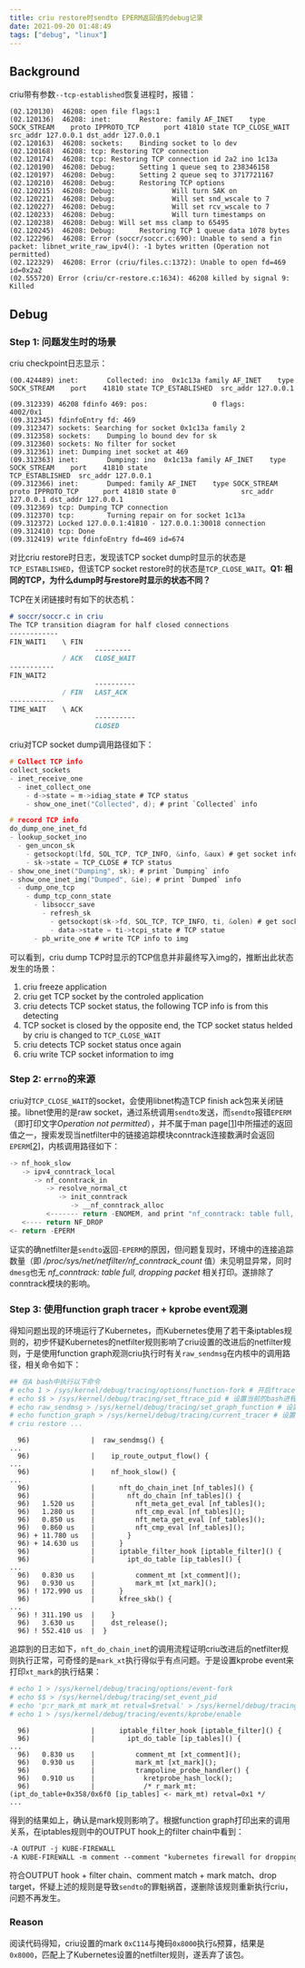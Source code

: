 ```yaml
---
title: criu restore时sendto EPERM返回值的debug记录
date: 2021-09-20 01:48:49
tags: ["debug", "linux"]
---
```


## Background

criu带有参数`--tcp-established`恢复进程时，报错：

```log
(02.120130)  46208: open file flags:1
(02.120136)  46208: inet:       Restore: family AF_INET    type SOCK_STREAM    proto IPPROTO_TCP      port 41810 state TCP_CLOSE_WAIT   src_addr 127.0.0.1 dst_addr 127.0.0.1
(02.120163)  46208: sockets:    Binding socket to lo dev
(02.120168)  46208: tcp: Restoring TCP connection
(02.120174)  46208: tcp: Restoring TCP connection id 2a2 ino 1c13a
(02.120190)  46208: Debug:      Setting 1 queue seq to 238346158
(02.120197)  46208: Debug:      Setting 2 queue seq to 3717721167
(02.120210)  46208: Debug:      Restoring TCP options
(02.120215)  46208: Debug:              Will turn SAK on
(02.120221)  46208: Debug:              Will set snd_wscale to 7
(02.120227)  46208: Debug:              Will set rcv_wscale to 7
(02.120233)  46208: Debug:              Will turn timestamps on
(02.120238)  46208: Debug: Will set mss clamp to 65495
(02.120245)  46208: Debug:      Restoring TCP 1 queue data 1078 bytes
(02.122296)  46208: Error (soccr/soccr.c:690): Unable to send a fin packet: libnet_write_raw_ipv4(): -1 bytes written (Operation not permitted)
(02.122329)  46208: Error (criu/files.c:1372): Unable to open fd=469 id=0x2a2
(02.555720) Error (criu/cr-restore.c:1634): 46208 killed by signal 9: Killed
```

## Debug

### Step 1: 问题发生时的场景

criu checkpoint日志显示：

```log
(00.424489) inet:       Collected: ino  0x1c13a family AF_INET    type SOCK_STREAM    port    41810 state TCP_ESTABLISHED  src_addr 127.0.0.1

(09.312339) 46208 fdinfo 469: pos:                0 flags:             4002/0x1
(09.312345) fdinfoEntry fd: 469
(09.312347) sockets: Searching for socket 0x1c13a family 2
(09.312358) sockets:    Dumping lo bound dev for sk
(09.312360) sockets: No filter for socket
(09.312361) inet: Dumping inet socket at 469
(09.312363) inet:       Dumping: ino  0x1c13a family AF_INET    type SOCK_STREAM    port    41810 state
TCP_ESTABLISHED  src_addr 127.0.0.1
(09.312366) inet:       Dumped: family AF_INET    type SOCK_STREAM    proto IPPROTO_TCP      port 41810 state 0                src_addr 127.0.0.1 dst_addr 127.0.0.1
(09.312369) tcp: Dumping TCP connection
(09.312370) tcp:        Turning repair on for socket 1c13a
(09.312372) Locked 127.0.0.1:41810 - 127.0.0.1:30018 connection
(09.312410) tcp: Done
(09.312419) write fdinfoEntry fd=469 id=674
```

对比criu restore时日志，发现该TCP socket dump时显示的状态是`TCP_ESTABLISHED`，但该TCP socket restore时的状态是`TCP_CLOSE_WAIT`。**Q1: 相同的TCP，为什么dump时与restore时显示的状态不同？**

TCP在关闭链接时有如下的状态机：

```md
# soccr/soccr.c in criu
The TCP transition diagram for half closed connections
------------
FIN_WAIT1    \ FIN
                     ---------
             / ACK   CLOSE_WAIT
-----------
FIN_WAIT2
                     ----------
             / FIN   LAST_ACK
-----------
TIME_WAIT    \ ACK
                     ----------
                     CLOSED
```

criu对TCP socket dump调用路径如下：

```c
# Collect TCP info
collect_sockets
- inet_receive_one
  - inet_collect_one
    - d->state = m->idiag_state # TCP status
    - show_one_inet("Collected", d); # print `Collected` info

# record TCP info
do_dump_one_inet_fd
- lookup_socket_ino
  - gen_uncon_sk
    - getsockopt(lfd, SOL_TCP, TCP_INFO, &info, &aux) # get socket info
    - sk->state = TCP_CLOSE # TCP status
- show_one_inet("Dumping", sk); # print `Dumping` info
- show_one_inet_img("Dumped", &ie); # print `Dumped` info
  - dump_one_tcp
    - dump_tcp_conn_state
      - libsoccr_save
        - refresh_sk
          - getsockopt(sk->fd, SOL_TCP, TCP_INFO, ti, &olen) # get socket info
          - data->state = ti->tcpi_state # TCP statue
      - pb_write_one # write TCP info to img
```

可以看到，criu dump TCP时显示的TCP信息并非最终写入img的，推断出此状态发生的场景：

1. criu freeze application
2. criu get TCP socket by the controled application
3. criu detects TCP socket status, the following TCP info is from this detecting
4. TCP socket is closed by the opposite end, the TCP socket status helded by criu is changed to `TCP_CLOSE_WAIT`
5. criu detects TCP socket status once again
6. criu write TCP socket information to img

### Step 2: `errno`的来源

criu对`TCP_CLOSE_WAIT`的socket，会使用libnet构造TCP finish ack包来关闭链接。libnet使用的是raw socket，通过系统调用`sendto`发送，而`sendto`报错`EPERM`（即打印文字*Operation not permitted*），并不属于man page[[1]]中所描述的返回值之一，搜索发现当netfilter中的链接追踪模块conntrack连接数满时会返回`EPERM`[[2]]，内核调用路径如下：

```c
-> nf_hook_slow
   -> ipv4_conntrack_local
      -> nf_conntrack_in
         -> resolve_normal_ct
            -> init_conntrack
               -> __nf_conntrack_alloc
         <------- return -ENOMEM, and print "nf_conntrack: table full, dropping packet\n"
   <---- return NF_DROP
<- return -EPERM
```

证实的确netfilter是`sendto`返回`-EPERM`的原因，但问题复现时，环境中的连接追踪数量（即 */proc/sys/net/netfilter/nf_conntrack_count* 值）未见明显异常，同时`dmesg`也无 *nf_conntrack: table full, dropping packet* 相关打印。遂排除了conntrack模块的影响。

### Step 3: 使用function graph tracer + kprobe event观测

得知问题出现的环境运行了Kubernetes，而Kubernetes使用了若干条iptables规则的，初步怀疑Kubernetes的netfilter规则影响了criu设置的改进后的netfilter规则，于是使用function graph观测criu执行时有关`raw_sendmsg`在内核中的调用路径，相关命令如下：

```bash
## 在A bash中执行以下命令
# echo 1 > /sys/kernel/debug/tracing/options/function-fork # 开启ftrace追踪子进程的功能
# echo $$ > /sys/kernel/debug/tracing/set_ftrace_pid # 设置当前的bash进程pid为ftrace追踪的pid
# echo raw_sendmsg > /sys/kernel/debug/tracing/set_graph_function # 设置要追踪调用路径的函数
# echo function_graph > /sys/kernel/debug/tracing/current_tracer # 设置tracer
# criu restore ...
```

```log
  96)               |  raw_sendmsg() {
...
  96)               |    ip_route_output_flow() {
...
  96)               |    nf_hook_slow() {
...
  96)               |      nft_do_chain_inet [nf_tables]() {
  96)               |        nft_do_chain [nf_tables]() {
  96)   1.520 us    |          nft_meta_get_eval [nf_tables]();
  96)   1.280 us    |          nft_cmp_eval [nf_tables]();
  96)   0.850 us    |          nft_meta_get_eval [nf_tables]();
  96)   0.860 us    |          nft_cmp_eval [nf_tables]();
  96) + 11.780 us   |        }
  96) + 14.630 us   |      }
  96)               |      iptable_filter_hook [iptable_filter]() {
  96)               |        ipt_do_table [ip_tables]() {
...
  96)   0.830 us    |          comment_mt [xt_comment]();
  96)   0.930 us    |          mark_mt [xt_mark]();
  96) ! 172.990 us  |      }
  96)               |      kfree_skb() {
...
  96) ! 311.190 us  |    }
  96)   3.630 us    |    dst_release();
  96) ! 552.410 us  |  }
```

追踪到的日志如下，`nft_do_chain_inet`的调用流程证明criu改进后的netfilter规则执行正常，可奇怪的是`mark_xt`执行得似乎有点问题。于是设置kprobe event来打印`xt_mark`的执行结果：

```bash
# echo 1 > /sys/kernel/debug/tracing/options/event-fork
# echo $$ > /sys/kernel/debug/tracing/set_event_pid
# echo 'p:r_mark_mt mark_mt retval=$retval' > /sys/kernel/debug/tracing/kprobe_events
# echo 1 > /sys/kernel/debug/tracing/events/kprobe/enable
```

```log
  96)               |      iptable_filter_hook [iptable_filter]() {
  96)               |        ipt_do_table [ip_tables]() {
...
  96)   0.830 us    |          comment_mt [xt_comment]();
  96)   0.930 us    |          mark_mt [xt_mark]();
  96)               |          trampoline_probe_handler() {
  96)   0.910 us    |            kretprobe_hash_lock();
  96)               |            /* r_mark_mt: (ipt_do_table+0x358/0x6f0 [ip_tables] <- mark_mt) retval=0x1 */
...
```

得到的结果如上，确认是mark规则影响了。根据function graph打印出来的调用关系，在iptables规则中的OUTPUT hook上的filter chain中看到：

```md
-A OUTPUT -j KUBE-FIREWALL
-A KUBE-FIREWALL -m comment --comment "kubernetes firewall for dropping marked packets" -m mark --mark 0x8000/0x8000 -j DROP
```

符合OUTPUT hook + filter chain、comment match + mark match、drop target，怀疑上述的规则是导致`sendto`的罪魁祸首，遂删除该规则重新执行criu，问题不再发生。

### Reason

阅读代码得知，criu设置的mark `0xC114`与掩码`0x8000`执行`&`预算，结果是`0x8000`，匹配上了Kubernetes设置的netfilter规则，遂丢弃了该包。

[1]: https://man7.org/linux/man-pages/man3/sendto.3p.html
[2]: https://blog.cloudflare.com/conntrack-tales-one-thousand-and-one-flows/
